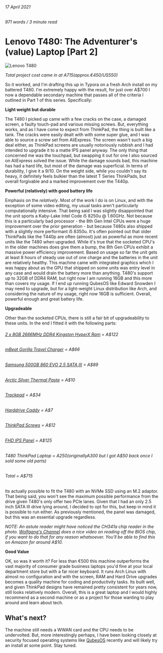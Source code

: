 ###### 17 April 2021



###### 971 words / 3 minute read

# Lenovo T480: The Adventurer's (value) Laptop [Part 2]

![Lenovo T480](../assets/adventure_laptop_002.jpg)

*Total project cost came in at A$715  (approx. €450/ US$550)*

So it worked, and I'm drafting this up in Typora on a fresh Arch install on my battered T480. I'm extremely happy with the result, for just over A$700 I now a dependable secondary machine that passes all of the criteria I outlined in Part 1 of this series. Specifically:

**Light weight but durable**

The T480 I picked up came with a few cracks on the case, a damaged screen, a faulty touch-pad and various missing screws. But, everything works, and as I have come to expect from ThinkPad, the thing is built like a tank. The cracks were easily dealt with with some super glue, and I was able to source a screw set from AliExpress. The screen wasn't such a big deal either, as ThinkPad screens are usually notoriously rubbish and I had intended to upgrade it to a matte IPS panel anyway. The only thing that concerned me was the touchpad, but swapping it out for one I also sourced on AliExpress solved the issue. While the damage sounds bad, this machine has had a hard life, but most of the damage was superficial. In terms of durability, I give it a 9/10. On the weight side, while you couldn't say its heavy, it definitely feels bulkier than the latest T Series ThinkPads, but overall forgivable and a marked improvement over the T440p. 

**Powerful (relatively) with good battery life**

Emphasis on the *relatively*. Most of the work I do is on Linux, and with the exception of some video editing, my usual tasks aren't particularly computationally intensive. That being said I was slightly disappointed that the unit sports a Kaby-Lake Intel Code i5 8250u  @ 1.60GHz. Not because this is a particularly bad processor - the 8th Gen Intel CPUs were a huge improvement over the prior generation - but because T480s also shipped with a slightly more performant i5 8350u. It's often pointed out that older ThinkPads like the T440p are often (almost) just as powerful as more recent units like the T480 when upgraded. While it's true that the socketed CPU's in the older machines does give them a bump, the 8th Gen CPUs exhibit a massive power efficiency improvement. Based on usage so far the unit gets at least 8 hours of steady use out of one charge and the batteries in the unit are relatively healthy. This machine came with integrated graphics which I was happy about as the GPU that shipped on some units was entry level in any case and would drain the battery more than anything. T480's support up to 32GB of DDR4 RAM, but right now I am running 16GB and this more than covers my usage. If I end up running QubesOS like Edward Snowden I may need to upgrade, but for a light-weight Linux distribution like Arch, and considering the nature of my usage, right now 16GB is sufficient. Overall, powerful enough and great battery life.

**Upgradeable**

Other than the socketed CPUs, there is still a fair bit of upgradeability to these units. In the end I fitted it with the following parts:

###### [2 x 8GB 2666MHz DDR4 Kingston HyperX Ram](https://www.amazon.com.au/gp/product/B0722Q3243/ref=ppx_yo_dt_b_asin_title_o05_s00?ie=UTF8&psc=1) = A$122

###### [mBeat Gorilla Travel Charger](https://www.amazon.com.au/gp/product/B078PW24RQ/ref=ppx_yo_dt_b_asin_title_o04_s00?ie=UTF8&psc=1) = A$66

###### [Samsung 500GB 860 EVO 2.5 SATA III](https://www.amazon.com.au/500GB-SSD-860-EVO-SATA/dp/B079FL9YQ6/ref=sr_1_4?dchild=1&keywords=samsung+sata&qid=1618621799&s=computers&sr=1-4) = A$89

###### [Arctic Silver Thermal Paste](https://www.amazon.com.au/Arctic-Silver-High-Density-AS5-3-5G-Compound/dp/B0087X728K/ref=sr_1_1?crid=35Z62SQYHB8NJ&dchild=1&keywords=artic+silver+thermal+paste&qid=1618627233&sprefix=artic+silver+the%2Caps%2C360&sr=8-1) = A$10

###### [Trackpad](https://www.aliexpress.com/item/4000388336308.html?spm=a2g0s.9042311.0.0.60de4c4d8RZJQp) = A$34

###### [Harddrive Caddy](https://www.aliexpress.com/item/1005001949307182.html?spm=a2g0s.9042311.0.0.60de4c4d8RZJQp) = A$7

###### [ThinkPad Screws](https://trade.aliexpress.com/orderList.htm?spm=a2g0o.home.1000001.31.650c2145HN2dzG&tracelog=ws_topbar) = A$12

###### [FHD IPS Panel](https://www.aliexpress.com/item/4001153042037.html?spm=a2g0s.9042311.0.0.60de4c4d8RZJQp) = A$125

###### T480 ThinkPad Laptop = A$250 (originally A$300 but I got A$50 back once I sold some old parts)

###### Total = A$715

Its actually possible to fit the T480 with an NVMe SSD using an M.2 adaptor. That being said, you won't see the maximum possible performance from the drive given T480's only offer two PCIe lanes. Given that I had an only 2.5 inch SATA III drive lying around, I decided to opt for this, but keep in mind it is possible to run either. As previously mentioned, the panel was damaged, but this was an essential upgrade regardless. 

*NOTE: An astute reader might have noticed the CH341a chip reader in the photo. [Wolfgang's Channel](https://www.youtube.com/watch?v=ce7kqUEccUM) does a nice video on reading off the BIOS chip, if you want to do that for any reason whatsoever. You'll be able to find this on Amazon for around A$10.*

**Good Value** 

OK, so was it worth it? For less than €500 this machine outperforms the vast majority of consumer grade business laptops you'd fine at your local department store but with a far nicer keyboard. It runs Arch Linux with almost no configuration and with the screen, RAM and Hard Drive upgrades becomes a quality machine for coding and productivity tasks. Its built well, and given ThinkPad designs have remained pretty consistent for years now, still looks relatively modern. Overall, this is a great laptop and I would highly recommend as a second machine or as a project for those wanting to play around and learn about tech.

## What's next?

The machine still needs a WWAN card and the CPU needs to be undervolted. But, more interestingly perhaps, I have been looking closely at security focused operating systems like [QubesOS](https://www.qubes-os.org/) recently and will likely try an install at some point. Stay tuned.